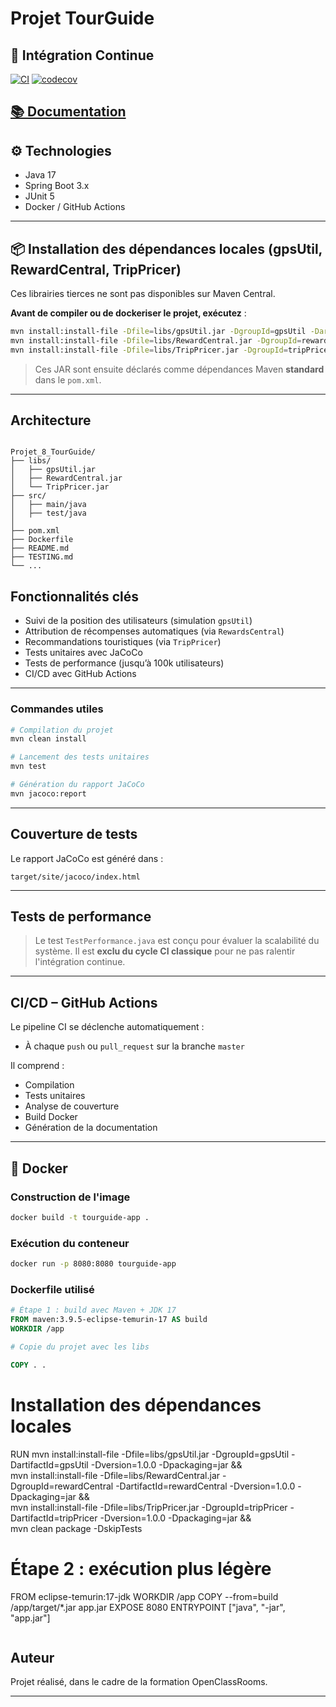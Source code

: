 # Projet TourGuide

## 🔧 Intégration Continue

[![CI](https://github.com/ZAGOUE/Agouze_Komi_TourGuide/actions/workflows/ci.yml/badge.svg)](https://github.com/ZAGOUE/Agouze_Komi_TourGuide/actions/workflows/ci.yml)
[![codecov](https://codecov.io/gh/ZAGOUE/Agouze_Komi_TourGuide/branch/master/graph/badge.svg)](https://codecov.io/gh/ZAGOUE/Agouze_Komi_TourGuide)

[📚 Documentation](https://zagoue.github.io/Agouze_Komi_TourGuide/)
---

## ⚙️ Technologies

- Java 17
- Spring Boot 3.x
- JUnit 5
- Docker / GitHub Actions

---

## 📦 Installation des dépendances locales (gpsUtil, RewardCentral, TripPricer)

Ces librairies tierces ne sont pas disponibles sur Maven Central.

**Avant de compiler ou de dockeriser le projet, exécutez** :

```bash
mvn install:install-file -Dfile=libs/gpsUtil.jar -DgroupId=gpsUtil -DartifactId=gpsUtil -Dversion=1.0.0 -Dpackaging=jar
mvn install:install-file -Dfile=libs/RewardCentral.jar -DgroupId=rewardCentral -DartifactId=rewardCentral -Dversion=1.0.0 -Dpackaging=jar
mvn install:install-file -Dfile=libs/TripPricer.jar -DgroupId=tripPricer -DartifactId=tripPricer -Dversion=1.0.0 -Dpackaging=jar
```

> Ces JAR sont ensuite déclarés comme dépendances Maven **standard** dans le `pom.xml`.

---



## Architecture

```

Projet_8_TourGuide/
├── libs/
│   ├── gpsUtil.jar
│   ├── RewardCentral.jar
│   └── TripPricer.jar
├── src/
│   ├── main/java
│   ├── test/java
│   
├── pom.xml
├── Dockerfile
├── README.md
├── TESTING.md
└── ...

````


## Fonctionnalités clés

- Suivi de la position des utilisateurs (simulation `gpsUtil`)
- Attribution de récompenses automatiques (via `RewardsCentral`)
- Recommandations touristiques (via `TripPricer`)
- Tests unitaires avec JaCoCo
- Tests de performance (jusqu’à 100k utilisateurs)
- CI/CD avec GitHub Actions

---


### Commandes utiles

```bash
# Compilation du projet
mvn clean install

# Lancement des tests unitaires
mvn test

# Génération du rapport JaCoCo
mvn jacoco:report
````

---

## Couverture de tests

Le rapport JaCoCo est généré dans :

```
target/site/jacoco/index.html
```

---

## Tests de performance

> Le test `TestPerformance.java` est conçu pour évaluer la scalabilité du système.
> Il est **exclu du cycle CI classique** pour ne pas ralentir l'intégration continue.

---

## CI/CD – GitHub Actions

Le pipeline CI se déclenche automatiquement :

* À chaque `push` ou `pull_request` sur la branche `master`

Il comprend :
- Compilation
- Tests unitaires
- Analyse de couverture
- Build Docker
- Génération de la documentation


---
## 🐳 Docker

### Construction de l'image

```bash
docker build -t tourguide-app .
```

### Exécution du conteneur

```bash
docker run -p 8080:8080 tourguide-app
```

### Dockerfile utilisé

```Dockerfile
# Étape 1 : build avec Maven + JDK 17
FROM maven:3.9.5-eclipse-temurin-17 AS build
WORKDIR /app

# Copie du projet avec les libs

COPY . .
```
# Installation des dépendances locales
RUN mvn install:install-file -Dfile=libs/gpsUtil.jar -DgroupId=gpsUtil -DartifactId=gpsUtil -Dversion=1.0.0 -Dpackaging=jar &&     \
    mvn install:install-file -Dfile=libs/RewardCentral.jar -DgroupId=rewardCentral -DartifactId=rewardCentral -Dversion=1.0.0 -Dpackaging=jar &&     \
    mvn install:install-file -Dfile=libs/TripPricer.jar -DgroupId=tripPricer -DartifactId=tripPricer -Dversion=1.0.0 -Dpackaging=jar &&     \
    mvn clean package -DskipTests

# Étape 2 : exécution plus légère
FROM eclipse-temurin:17-jdk
WORKDIR /app
COPY --from=build /app/target/*.jar app.jar
EXPOSE 8080
ENTRYPOINT ["java", "-jar", "app.jar"]
```

```



## Auteur

Projet réalisé, dans le cadre de la formation OpenClassRooms.

---



```
